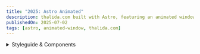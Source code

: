 ```yaml
---
title: "2025: Astro Animated"
description: thalida.com built with Astro, featuring an animated window effect.
publishedOn: 2025-07-02
tags: [astro, animated-window, thalida.com]
---
```



<details>
  <summary>Styleguide & Components</summary>

### Admonitions

#### Note

> [!NOTE]
> Optional information that can help users understand the context or provide additional insights.

```md
> [!NOTE]
> Optional information that can help users understand the context or provide additional insights.
```

#### Tip

> [!TIP]
> Optional information to help a user be more successful.

```md
> [!TIP]
> Optional information to help a user be more successful.
```

#### Important

> [!IMPORTANT]
> Crucial information necessary for users to succeed.

```md
> [!IMPORTANT]
> Crucial information necessary for users to succeed.
```

#### Warning

> [!WARNING]
> Critical content demanding immediate user attention due to potential risks.

```md
> [!WARNING]
> Critical content demanding immediate user attention due to potential risks.
```

#### Caution

> [!CAUTION]
> Negative potential consequences of an action.

```md
> [!CAUTION]
> Negative potential consequences of an action.
```

</details>
